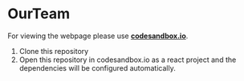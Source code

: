# OurTeam

For viewing the webpage please use <a href="https://codesandbox.io">**codesandbox.io**</a>.<br>
1. Clone this repository
2. Open this repository in codesandbox.io as a react project and the dependencies will be configured automatically.
